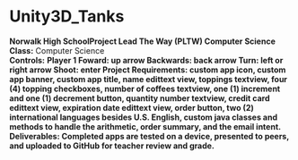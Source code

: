 # Unity3D_Tanks
<b>Norwalk High School</b><b>Project Lead The Way (PLTW) Computer Science</b><br>
<b>Class:</b> Computer Science<br>
<b>Controls:</b>
<b>Player 1 <b>Foward:</b> up arrow <b>Backwards:</b> back arrow <b>Turn:</b> left or right arrow <b>Shoot:</b> enter<b><b>
<b>Project Requirements:</b> custom app icon, custom app banner, custom app title, name edittext view, toppings textview, four (4) topping checkboxes, number of coffees textview, one (1) increment and one (1) decrement button, quantity number textview, credit card edittext view, expiration date edittext view, order button, two (2) international languages besides U.S. English, custom java classes and methods to handle the arithmetic, order summary, and the email intent.<br>
<b>Deliverables:</b> Completed apps are tested on a device, presented to peers, and uploaded to GitHub for teacher review and grade.   
<br>
